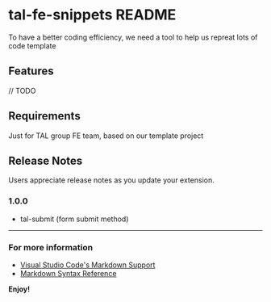 # tal-fe-snippets README

To have a better coding efficiency, we need a tool to help us repreat lots of code template

## Features

// TODO

## Requirements

Just for TAL group FE team, based on our template project

## Release Notes

Users appreciate release notes as you update your extension.

### 1.0.0

- tal-submit (form submit method)

---

### For more information

- [Visual Studio Code's Markdown Support](http://code.visualstudio.com/docs/languages/markdown)
- [Markdown Syntax Reference](https://help.github.com/articles/markdown-basics/)

**Enjoy!**

